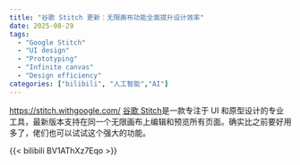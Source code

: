 ```yaml
---
title: "谷歌 Stitch 更新：无限画布功能全面提升设计效率"
date: 2025-08-29
tags:
  - "Google Stitch"
  - "UI design"
  - "Prototyping"
  - "Infinite canvas"
  - "Design efficiency"
categories: ["bilibili", "人工智能","AI"]
---
```


https://stitch.withgoogle.com/
[谷歌 Stitch](https://stitch.withgoogle.com/ "谷歌 Stitch 官网")是一款专注于 UI 和原型设计的专业工具，最新版本支持在同一个无限画布上编辑和预览所有页面。确实比之前要好用多了，佬们也可以试试这个强大的功能。

{{< bilibili BV1AThXz7Eqo >}}